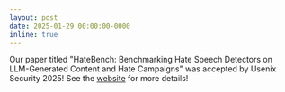 ```yaml
---
layout: post
date: 2025-01-29 00:00:00-0000
inline: true
---
```


Our paper titled "HateBench: Benchmarking Hate Speech Detectors on LLM-Generated Content and Hate Campaigns" was accepted by Usenix Security 2025! See the [website](https://hatebench.xinyueshen.me/) for more details!